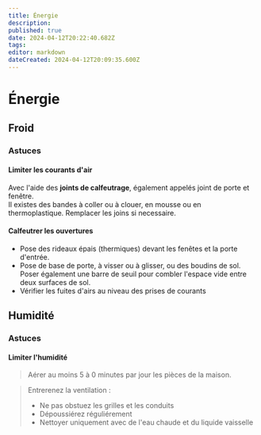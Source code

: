 ```yaml
---
title: Énergie
description: 
published: true
date: 2024-04-12T20:22:40.682Z
tags: 
editor: markdown
dateCreated: 2024-04-12T20:09:35.600Z
---
```


# Énergie

## Froid

### Astuces

#### Limiter les courants d'air

Avec l'aide des **joints de calfeutrage**, également appelés joint de porte et fenêtre.  
Il existes des bandes à coller ou à clouer, en mousse ou en thermoplastique. Remplacer les joins si necessaire.

#### Calfeutrer les ouvertures

- Pose des rideaux épais (thermiques) devant les fenêtes et la porte d'entrée.
- Pose de base de porte, à visser ou à glisser, ou des boudins de sol. Poser également une barre de seuil pour combler l'espace vide entre deux surfaces de sol.
- Vérifier les fuites d'airs au niveau des prises de courants

## Humidité

### Astuces

#### Limiter l'humidité

> Aérer au moins 5 à 0 minutes par jour les pièces de la maison.

> Entrerenez la ventilation :
> - Ne pas obstuez les grilles et les conduits
> - Dépoussiérez réguliérement
> - Nettoyer uniquement avec de l'eau chaude et du liquide vaisselle
